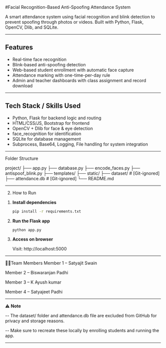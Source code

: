 #Facial Recognition-Based Anti-Spoofing Attendance System 

A smart attendance system using facial recognition and blink detection to prevent spoofing through photos or videos. Built with Python, Flask, OpenCV, Dlib, and SQLite.

---

##  Features

-  Real-time face recognition
-  Blink-based anti-spoofing detection
-  Web-based student enrollment with automatic face capture
-  Attendance marking with one-time-per-day rule
-  Admin and teacher dashboards with class assignment and record download

---

##  Tech Stack / Skills Used

- Python, Flask for backend logic and routing
- HTML/CSS/JS, Bootstrap for frontend
- OpenCV + Dlib for face & eye detection
- face_recognition for identification
- SQLite for database management
- Subprocess, Base64, Logging, File handling for system integration

---
 Folder Structure

project/
├── app.py
├── database.py
├── encode_faces.py
├── antispoof_blink.py
├── templates/
├── static/
├── dataset/ # [Git-ignored]
├── attendance.db # [Git-ignored]
└── README.md



-------------------------------
2) How to Run

1. **Install dependencies**  

   ```bash
   pip install -r requirements.txt
2. **Run the Flask app**

   ```bash
   python app.py
3. **Access on browser**

    Visit: http://localhost:5000

----------------------------------
🙋‍♂️Team Members
Member 1 – Satyajit Swain

Member 2 – Biswaranjan Padhi

Member 3 – K Ayush kumar

Member 4 – Satyajeet Padhi

----------------------------------

⚠️ **Note**

 -- The dataset/ folder and attendance.db file are excluded from GitHub for privacy and storage reasons.

 -- Make sure to recreate these locally by enrolling students and running the app.


 ----------------------------
 